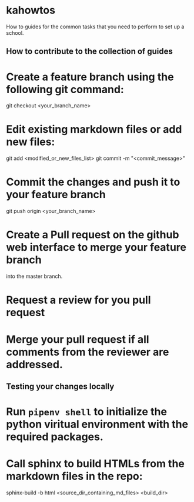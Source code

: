 # kahowtos
How to guides for the common tasks that you need to perform to set up a school.

How to contribute to the collection of guides
----------------------------------------------
# Create a feature branch using the following git command:
  git checkout <your_branch_name>
# Edit existing markdown files or add new files:
  git add <modified_or_new_files_list>
  git commit -m "<commit_message>"
# Commit the changes and push it to your feature branch
  git push origin <your_branch_name>
# Create a Pull request on the github web interface to merge your feature branch
into the master branch.
# Request a review for you pull request
# Merge your pull request if all comments from the reviewer are addressed.

Testing your changes locally
----------------------------
# Run `pipenv shell` to initialize the python viritual environment with the required packages.
# Call sphinx to build HTMLs from the markdown files in the repo:
  sphinx-build -b html <source_dir_containing_md_files> <build_dir>
